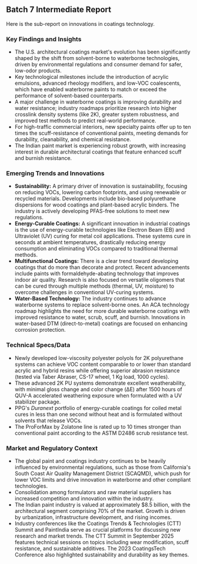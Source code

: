 ## Batch 7 Intermediate Report

Here is the sub-report on innovations in coatings technology.

### Key Findings and Insights

*   The U.S. architectural coatings market's evolution has been significantly shaped by the shift from solvent-borne to waterborne technologies, driven by environmental regulations and consumer demand for safer, low-odor products.
*   Key technological milestones include the introduction of acrylic emulsions, advanced rheology modifiers, and low-VOC coalescents, which have enabled waterborne paints to match or exceed the performance of solvent-based counterparts.
*   A major challenge in waterborne coatings is improving durability and water resistance; industry roadmaps prioritize research into higher crosslink density systems (like 2K), greater system robustness, and improved test methods to predict real-world performance.
*   For high-traffic commercial interiors, new specialty paints offer up to ten times the scuff-resistance of conventional paints, meeting demands for durability, cleanability, and chemical resistance.
*   The Indian paint market is experiencing robust growth, with increasing interest in durable architectural coatings that feature enhanced scuff and burnish resistance.

### Emerging Trends and Innovations

*   **Sustainability:** A primary driver of innovation is sustainability, focusing on reducing VOCs, lowering carbon footprints, and using renewable or recycled materials. Developments include bio-based polyurethane dispersions for wood coatings and plant-based acrylic binders. The industry is actively developing PFAS-free solutions to meet new regulations.
*   **Energy-Curable Coatings:** A significant innovation in industrial coatings is the use of energy-curable technologies like Electron Beam (EB) and Ultraviolet (UV) curing for metal coil applications. These systems cure in seconds at ambient temperatures, drastically reducing energy consumption and eliminating VOCs compared to traditional thermal methods.
*   **Multifunctional Coatings:** There is a clear trend toward developing coatings that do more than decorate and protect. Recent advancements include paints with formaldehyde-abating technology that improves indoor air quality. Research is also focused on versatile oligomers that can be cured through multiple methods (thermal, UV, moisture) to overcome challenges in conventional UV-curing systems.
*   **Water-Based Technology:** The industry continues to advance waterborne systems to replace solvent-borne ones. An ACA technology roadmap highlights the need for more durable waterborne coatings with improved resistance to water, scrub, scuff, and burnish. Innovations in water-based DTM (direct-to-metal) coatings are focused on enhancing corrosion protection.

### Technical Specs/Data

*   Newly developed low-viscosity polyester polyols for 2K polyurethane systems can achieve VOC content comparable to or lower than standard acrylic and hybrid resins while offering superior abrasion resistance (tested via Taber Abraser, CS-17 wheel, 1 Kg load, 1000 cycles).
*   These advanced 2K PU systems demonstrate excellent weatherability, with minimal gloss change and color change (ΔE) after 1500 hours of QUV-A accelerated weathering exposure when formulated with a UV stabilizer package.
*   PPG's *Duranext* portfolio of energy-curable coatings for coiled metal cures in less than one second without heat and is formulated without solvents that release VOCs.
*   The ProForMax by Zolatone line is rated up to 10 times stronger than conventional paint according to the ASTM D2486 scrub resistance test.

### Market and Regulatory Context

*   The global paint and coatings industry continues to be heavily influenced by environmental regulations, such as those from California's South Coast Air Quality Management District (SCAQMD), which push for lower VOC limits and drive innovation in waterborne and other compliant technologies.
*   Consolidation among formulators and raw material suppliers has increased competition and innovation within the industry.
*   The Indian paint industry is valued at approximately $8.5 billion, with the architectural segment comprising 70% of the market. Growth is driven by urbanization, infrastructure development, and rising incomes.
*   Industry conferences like the Coatings Trends & Technologies (CTT) Summit and PaintIndia serve as crucial platforms for discussing new research and market trends. The CTT Summit in September 2025 features technical sessions on topics including wear modification, scuff resistance, and sustainable additives. The 2023 CoatingsTech Conference also highlighted sustainability and durability as key themes.